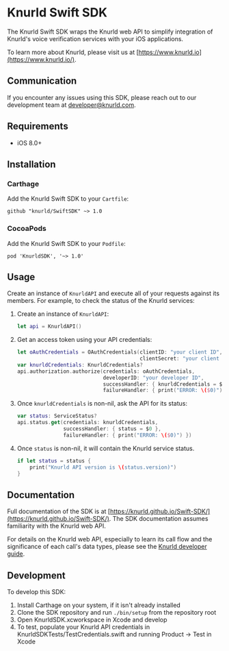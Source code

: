 # Knurld Swift SDK
The Knurld Swift SDK wraps the Knurld web API to simplify integration of Knurld's voice verification services with your iOS applications.

To learn more about Knurld, please visit us at [https://www.knurld.io](https://www.knurld.io/).

## Communication
If you encounter any issues using this SDK, please reach out to our development team at developer@knurld.com.

## Requirements
* iOS 8.0+

## Installation
### Carthage
Add the Knurld Swift SDK to your `Cartfile`:

`github "knurld/SwiftSDK" ~> 1.0`

### CocoaPods
Add the Knurld Swift SDK to your `Podfile`:

`pod 'KnurldSDK', '~> 1.0'`

## Usage
Create an instance of `KnurldAPI` and execute all of your requests against its members. For example, to check the status of the Knurld services:

1. Create an instance of `KnurldAPI`:

    ```swift
    let api = KnurldAPI()
    ```

1. Get an access token using your API credentials:

    ```swift
    let oAuthCredentials = OAuthCredentials(clientID: "your client ID",
                                            clientSecret: "your client secret")
    var knurldCredentials: KnurldCredentials?
    api.authorization.authorize(credentials: oAuthCredentials,
                                developerID: "your developer ID",
                                successHandler: { knurldCredentials = $0 },
                                failureHandler: { print("ERROR: \($0)") })
    ```

1. Once `knurldCredentials` is non-nil, ask the API for its status:

    ```swift
    var status: ServiceStatus?
    api.status.get(credentials: knurldCredentials,
                   successHandler: { status = $0 },
                   failureHandler: { print("ERROR: \($0)") })
    ```

1. Once `status` is non-nil, it will contain the Knurld service status.

    ```swift
    if let status = status {
        print("Knurld API version is \(status.version)")
    }
    ```

## Documentation
Full documentation of the SDK is at [https://knurld.github.io/Swift-SDK/](https://knurld.github.io/Swift-SDK/). The SDK documentation assumes familiarity with the Knurld web API.

For details on the Knurld web API, especially to learn its call flow and the significance of each call's data types, please see the [Knurld developer guide](https://developer.knurld.io/developer-guide).

## Development
To develop this SDK:

1. Install Carthage on your system, if it isn't already installed
1. Clone the SDK repository and run `./bin/setup` from the repository root
1. Open KnurldSDK.xcworkspace in Xcode and develop
1. To test, populate your Knurld API credentials in KnurldSDKTests/TestCredentials.swift and running Product -> Test in Xcode

